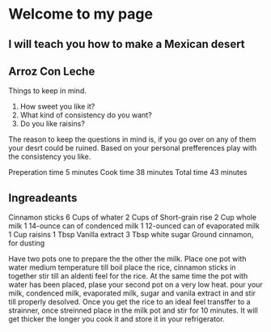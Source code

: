  # Welcome to my page 
 ## I will teach you how to make a Mexican desert 
 ## Arroz Con Leche
 Things to keep in mind.
 1. How sweet you like it?
 1. What kind of consistency do you want?
 1. Do you like raisins?

The reason to keep the questions in mind is, if you go over on any of them your desrt could be ruined.
Based on your personal prefferences play with the consistency you like.

Preperation time 5 minutes
Cook time 38 minutes
Total time 43 minutes

## Ingreadeants
Cinnamon sticks
6 Cups of whater
2 Cups of Short-grain rise
2 Cup whole milk
1 14-ounce can of condenced milk
1 12-ounced can of evaporated milk
1 Cup raisins
1 Tbsp Vanilla extract
3 Tbsp white sugar
Ground cinnamon, for dusting


Have two pots one to prepare the the other the milk.
Place one pot with water medium temperature till boil place the rice, cinnamon sticks in together stir till an aldenti feel for the rice.
At the same time the pot with water has been placed, plase your second pot on a very low heat. pour your milk, condenced milk, evaporated milk, sugar and vanila extract in and stir till properly desolved. 
Once you get the rice to an ideal feel transffer to a strainner, once streinned place in the milk pot and stir for 10 minutes. It will get thicker the longer you cook it and store it in your refrigerator.  
